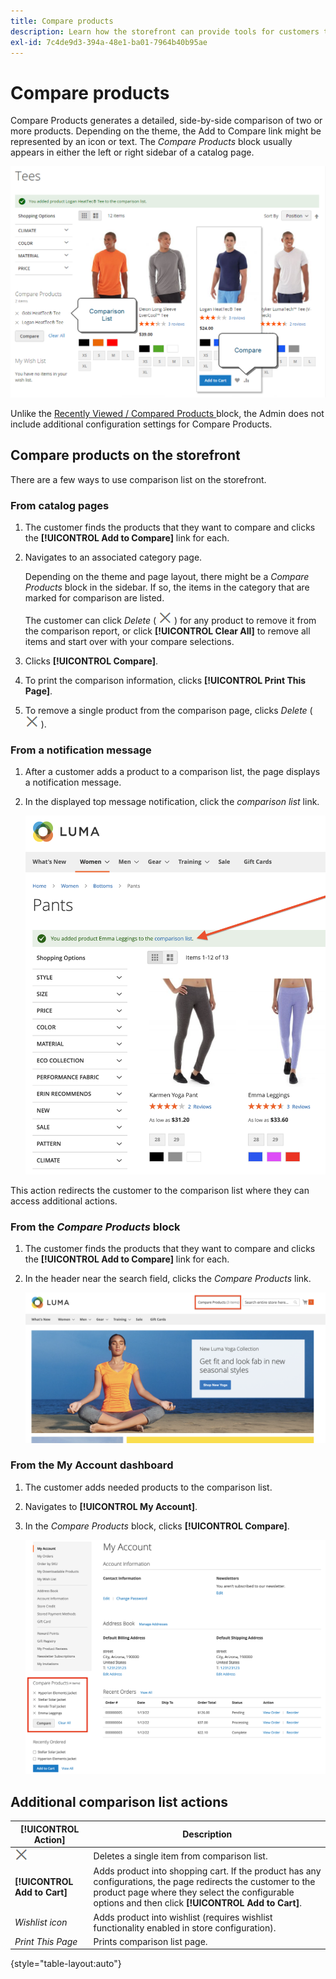 ```yaml
---
title: Compare products
description: Learn how the storefront can provide tools for customers to compare products for more informed purchasing decisions.
exl-id: 7c4de9d3-394a-48e1-ba01-7964b40b95ae
---
```

# Compare products

Compare Products generates a detailed, side-by-side comparison of two or more products. Depending on the theme, the Add to Compare link might be represented by an icon or text. The _Compare Products_ block usually appears in either the left or right sidebar of a catalog page.

![Example storefront - comparison list](./assets/storefront-comparison-list.png)<!-- zoom -->

Unlike the [Recently Viewed / Compared Products ](products-viewed-compared.md) block, the Admin does not include additional configuration settings for Compare Products.

## Compare products on the storefront

There are a few ways to use comparison list on the storefront.

### From catalog pages

1. The customer finds the products that they want to compare and clicks the **[!UICONTROL Add to Compare]** link for each.

1. Navigates to an associated category page.

   Depending on the theme and page layout, there might be a _Compare Products_ block in the sidebar. If so, the items in the category that are marked for comparison are listed.

   The customer can click _Delete_ ( ![Delete icon](../assets/icon-delete-x.png) ) for any product to remove it from the comparison report, or click **[!UICONTROL Clear All]** to remove all items and start over with your compare selections.

1. Clicks **[!UICONTROL Compare]**.

1. To print the comparison information, clicks **[!UICONTROL Print This Page]**.

1. To remove a single product from the comparison page, clicks _Delete_ ( ![Delete icon](../assets/icon-delete-x.png) ).

### From a notification message

1. After a customer adds a product to a comparison list, the page displays a notification message.

1. In the displayed top message notification, click the _comparison list_ link.

   ![Compare Products Notification](./assets/notification-comparison-list.png)<!-- zoom -->

This action redirects the customer to the comparison list where they can access additional actions.

### From the _Compare Products_ block

1. The customer finds the products that they want to compare and clicks the **[!UICONTROL Add to Compare]** link for each.

1. In the header near the search field, clicks the _Compare Products_ link.

   ![Compare Products Header](./assets/compare-products-header.png)<!-- zoom -->

### From the My Account dashboard

1. The customer adds needed products to the comparison list.

1. Navigates to **[!UICONTROL My Account]**.

1. In the _Compare Products_ block, clicks **[!UICONTROL Compare]**.

   ![Compare Products block in customer account dashboard](./assets/my-account-compare-block.png)<!-- zoom -->

## Additional comparison list actions

|[!UICONTROL Action]|Description|
|------|-----------|
|![Delete icon](../assets/icon-delete-x.png) | Deletes a single item from comparison list.|
|**[!UICONTROL Add to Cart]** | Adds product into shopping cart. If the product has any configurations, the page redirects the customer to the product page where they select the configurable options and then click **[!UICONTROL Add to Cart]**.|
|_Wishlist icon_ | Adds product into wishlist (requires wishlist functionality enabled in store configuration).|
|_Print This Page_ | Prints comparison list page.|

{style="table-layout:auto"}
